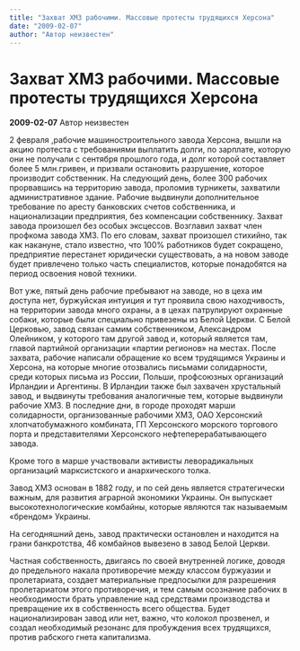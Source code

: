 ```yaml
---
title: "Захват ХМЗ рабочими. Массовые протесты трудящихся Херсона"
date: "2009-02-07"
author: "Автор неизвестен"
---
```


# Захват ХМЗ рабочими. Массовые протесты трудящихся Херсона

**2009-02-07** Автор неизвестен

2 февраля ,рабочие машиностроительного завода Херсона, вышли на акцию протеста с требованиями выплатить долги, по зарплате, которую они не получали с сентября прошлого года, и долг которой составляет более 5 млн.гривен, и призвали остановить разрушение, которое производит собственник. На следующий день, более 300 рабочих прорвавшись на территорию завода, проломив турникеты, захватили административное здание. Рабочие выдвинули дополнительное требование по аресту банковских счетов собственника, и национализации предприятия, без компенсации собственнику. Захват завода произошел без особых эксцессов. Возглавил захват член профкома завода ХМЗ. По его словам, захват произошел стихийно, так как накануне, стало известно, что 100% работников будет сокращено, предприятие перестанет юридически существовать, а на новом заводе будет привлечено только часть специалистов, которые понадобятся на период освоения новой техники.

Вот уже, пятый день рабочие пребывают на заводе, но в цеха им доступа нет, буржуйская интуиция и тут проявила свою находчивость, на территории завода много охраны, а в цехах патрулируют охранные собаки, которые были специально привезены из Белой Церкви. С Белой Церковью, завод связан самим собственником, Александром Олейником, у которого там другой завод и, который является там, главой партийной организации «партии регионов» на местах. После захвата, рабочие написали обращение ко всем трудящимся Украины и Херсона, на которые многие отозвались письмами солидарности, среди которых письма из России, Польши, профсоюзных организаций Ирландии и Аргентины. В Ирландии также был захвачен хрустальный завод, и выдвинуты требования аналогичные тем, которые выдвинули рабочие ХМЗ. В последние дни, в городе проходят марши солидарности, организованные рабочими ХМЗ, ОАО Херсонский хлопчатобумажного комбината, ГП Херсонского морского торгового порта и представителями Херсонского нефтеперерабатывающего завода.

Кроме того в марше участвовали активисты леворадикальных организаций марксистского и анархического толка.

Завод ХМЗ основан в 1882 году, и по сей день является стратегически важным, для развития аграрной экономики Украины. Он выпускает высокотехнологические комбайны, которые являются так называемым «брендом» Украины.

На сегодняшний день, завод практически остановлен и находится на грани банкротства, 46 комбайнов вывезено в завод Белой Церкви.

Частная собственность, двигаясь по своей внутренней логике, доводя до предельного накала противоречие между классом буржуазии и пролетариата, создает материальные предпосылки для разрешения пролетариатом этого противоречия, и тем самым осознание рабочих в необходимости брать управление над средствами производства и превращение их в собственность всего общества. Будет национализирован завод или нет, важно, что колокол прозвенел, и создал необходимый резонанс для пробуждения всех трудящихся, против рабского гнета капитализма.